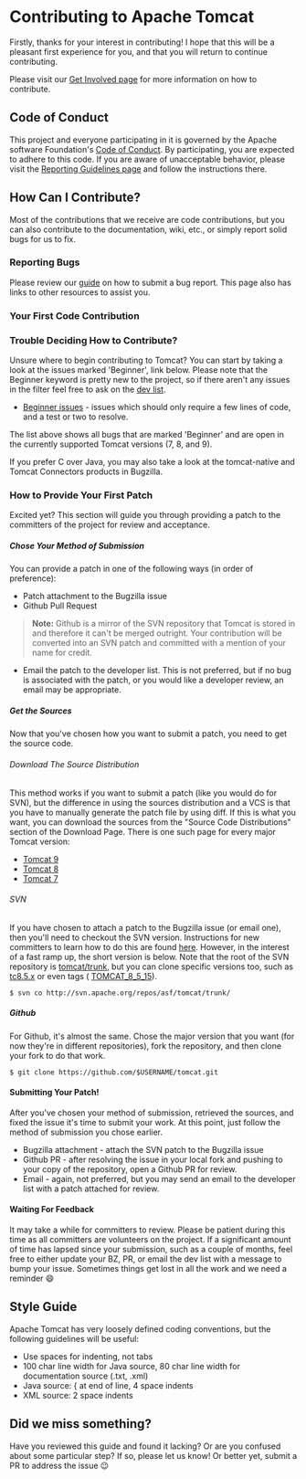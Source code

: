 # Contributing to Apache Tomcat

Firstly, thanks for your interest in contributing! I hope that this will be a
pleasant first experience for you, and that you will return to continue
contributing.

Please visit our [Get Involved page](https://tomcat.apache.org/getinvolved.html)
for more information on how to contribute.

## Code of Conduct

This project and everyone participating in it is governed by the Apache
software Foundation's
[Code of Conduct](https://www.apache.org/foundation/policies/conduct.html). By
participating, you are expected to adhere to this code. If you are aware of
unacceptable behavior, please visit the
[Reporting Guidelines page](https://www.apache.org/foundation/policies/conduct.html#reporting-guidelines)
and follow the instructions there.

## How Can I Contribute?

Most of the contributions that we receive are code contributions, but you can
also contribute to the documentation, wiki, etc., or simply report solid bugs
for us to fix.

### Reporting Bugs

Please review our [guide](https://tomcat.apache.org/bugreport.html) on how to
submit a bug report. This page also has links to other resources to assist
you.

### Your First Code Contribution

### Trouble Deciding How to Contribute?

Unsure where to begin contributing to Tomcat? You can start by taking a look at
the issues marked 'Beginner', link below. Please note that the Beginner keyword
is pretty new to the project, so if there aren't any issues in the filter feel
free to ask on the [dev list](https://tomcat.apache.org/lists.html#tomcat-dev).

* [Beginner issues](https://bz.apache.org/bugzilla/buglist.cgi?bug_status=NEW&bug_status=ASSIGNED&bug_status=REOPENED&bug_status=NEEDINFO&keywords=Beginner&keywords_type=allwords&list_id=160824&product=Tomcat%207&product=Tomcat%208&product=Tomcat%209&query_format=advanced) -
issues which should only require a few lines of code, and a test or two to
resolve.

The list above shows all bugs that are marked 'Beginner' and are open in the
currently supported Tomcat versions (7, 8, and 9).

If you prefer C over Java, you may also take a look at the tomcat-native and
Tomcat Connectors products in Bugzilla.

### How to Provide Your First Patch

Excited yet? This section will guide you through providing a patch to the
committers of the project for review and acceptance.

##### Chose Your Method of Submission

You can provide a patch in one of the following ways (in order of preference):

* Patch attachment to the Bugzilla issue
* Github Pull Request
> **Note:** Github is a mirror of the SVN repository that Tomcat is stored in
and therefore it can't be merged outright. Your contribution will be converted
into an SVN patch and committed with a mention of your name for credit.
* Email the patch to the developer list. This is not preferred, but if no bug
is associated with the patch, or you would like a developer review, an email
may be appropriate.

##### Get the Sources

Now that you've chosen how you want to submit a patch, you need to get the
source code.

###### Download The Source Distribution

This method works if you want to submit a patch (like you would do for SVN), but
the difference in using the sources distribution and a VCS is that you have to
manually generate the patch file by using diff. If this is what you want, you
can download the sources from the "Source Code Distributions" section of the
Download Page. There is one such page for every major Tomcat version:
- [Tomcat 9](https://tomcat.apache.org/download-90.cgi)
- [Tomcat 8](https://tomcat.apache.org/download-80.cgi)
- [Tomcat 7](https://tomcat.apache.org/download-70.cgi)

###### SVN

If you have chosen to attach a patch to the Bugzilla issue (or email
one), then you'll need to checkout the SVN version. Instructions for new
committers to learn how to do this are found
[here](https://www.apache.org/dev/contributors.html#svnbasics). However, in the
interest of a fast ramp up, the short version is below. Note that the root of
the SVN repository is
[tomcat/trunk](http://svn.apache.org/repos/asf/tomcat/trunk),
but you can clone specific versions too, such as
[tc8.5.x](http://svn.apache.org/repos/asf/tomcat/tc8.5.x/trunk/) or even tags (
[TOMCAT_8_5_15](http://svn.apache.org/repos/asf/tomcat/tc8.5.x/tags/TOMCAT_8_5_15/)).

```
$ svn co http://svn.apache.org/repos/asf/tomcat/trunk/
```

##### Github

For Github, it's almost the same. Chose the major version that you want (for
now they're in different repositories), fork the repository, and then clone
your fork to do that work.

```
$ git clone https://github.com/$USERNAME/tomcat.git
```

#### Submitting Your Patch!

After you've chosen your method of submission, retrieved the sources, and
fixed the issue it's time to submit your work. At this point, just follow
the method of submission you chose earlier.

* Bugzilla attachment - attach the SVN patch to the Bugzilla issue
* Github PR - after resolving the issue in your local fork and pushing to your
copy of the repository, open a Github PR for review.
* Email - again, not preferred, but you may send an email to the developer list
with a patch attached for review.

#### Waiting For Feedback

It may take a while for committers to review. Please be patient during this
time as all committers are volunteers on the project. If a significant amount
of time has lapsed since your submission, such as a couple of months, feel free
to either update your BZ, PR, or email the dev list with a message to bump your
issue. Sometimes things get lost in all the work and we need a reminder :smile:

## Style Guide

Apache Tomcat has very loosely defined coding conventions, but the following
guidelines will be useful:

* Use spaces for indenting, not tabs
* 100 char line width for Java source, 80 char line width for documentation
source (.txt, .xml)
* Java source: { at end of line, 4 space indents
* XML source: 2 space indents

## Did we miss something?

Have you reviewed this guide and found it lacking? Or are you confused about
some particular step? If so, please let us know! Or better yet, submit a PR to
address the issue :wink:

